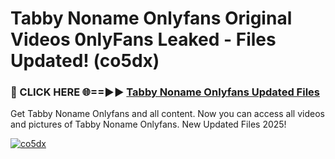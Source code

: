 # Tabby Noname Onlyfans Original Videos 0nlyFans Leaked - Files Updated! (co5dx)

<h3>🔴 CLICK HERE 🌐==►► <a href="https://tinyurl.com/3hn5wdd3" rel="nofollow">Tabby Noname Onlyfans Updated Files</a></h3>

Get Tabby Noname Onlyfans and all content. Now you can access all videos and pictures of Tabby Noname Onlyfans. New Updated Files 2025!

[![co5dx](https://i.imgur.com/4HnBqBT.gif)](https://tinyurl.com/3hn5wdd3)
